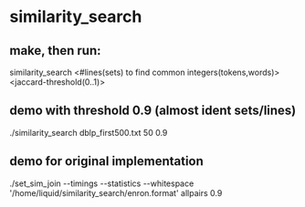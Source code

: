 # similarity_search

## make, then run:
similarity_search <filename> <#lines(sets) to find common integers(tokens,words)> <jaccard-threshold(0..1)>

## demo with threshold 0.9 (almost ident sets/lines)
./similarity_search <filename> dblp_first500.txt 50 0.9

## demo for original implementation
./set_sim_join --timings --statistics --whitespace '/home/liquid/similarity_search/enron.format' allpairs 0.9
